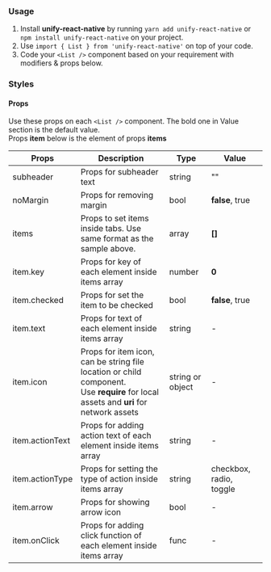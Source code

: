 ### Usage

1. Install **unify-react-native** by running `yarn add unify-react-native` or `npm install unify-react-native` on your project.
2. Use `import { List } from 'unify-react-native'` on top of your code.
3. Code your `<List />` component based on your requirement with modifiers & props below.



### Styles

#### Props

Use these props on each `<List />` component. The bold one in Value section is the default value.<br />
Props **item** below is the element of props **items**

| Props            | Description                         | Type            | Value
|---------------------|----------------------------------|-----------------|---------------------|
| subheader        | Props for subheader text            | string          | ""
| noMargin         | Props for removing margin           | bool            | **false**, true
| items   | Props to set items inside tabs. Use same format as the sample above.  | array | **[]**
| item.key  | Props for key of each element inside items array | number | **0**
| item.checked  | Props for set the item to be checked | bool | **false**, true
| item.text  | Props for text of each element inside items array  | string  | -
| item.icon  | Props for item icon, can be string file location or child component.<br />Use **require** for local assets and **uri** for network assets  | string or object  | -
| item.actionText | Props for adding action text of each element inside items array   | string  | -
| item.actionType | Props for setting the type of action inside items array   | string  | checkbox, radio, toggle
| item.arrow  | Props for showing arrow icon  | bool | -
| item.onClick  | Props for adding click function of each element inside items array  | func | -
